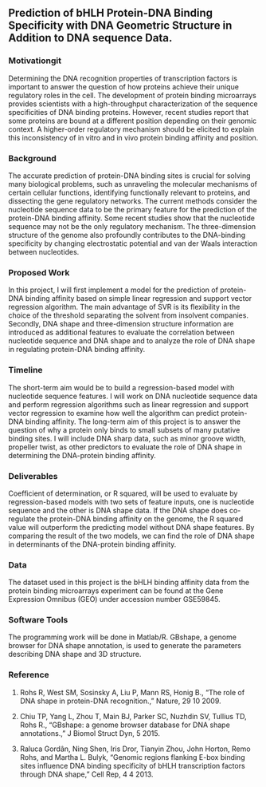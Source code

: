 ## Prediction of bHLH Protein-DNA Binding Specificity with DNA Geometric Structure in Addition to DNA sequence Data.

### Motivationgit
Determining the DNA recognition properties of transcription factors is important to answer the question of how proteins achieve their unique regulatory roles in the cell. The development of protein binding microarrays provides scientists with a high-throughput characterization of the sequence specificities of DNA binding proteins. However, recent studies report that some proteins are bound at a different position depending on their genomic context. A higher-order regulatory mechanism should be elicited to explain this inconsistency of in vitro and in vivo protein binding affinity and position. 

### Background
The accurate prediction of protein-DNA binding sites is crucial for solving many biological problems, such as unraveling the molecular mechanisms of certain cellular functions, identifying functionally relevant to proteins, and dissecting the gene regulatory networks. The current methods consider the nucleotide sequence data to be the primary feature for the prediction of the protein-DNA binding affinity. Some recent studies show that the nucleotide sequence may not be the only regulatory mechanism. The three-dimension structure of the genome also profoundly contributes to the DNA-binding specificity by changing electrostatic potential and van der Waals interaction between nucleotides. 

### Proposed Work
In this project, I will first implement a model for the prediction of protein-DNA binding affinity based on simple linear regression and support vector regression algorithm. The main advantage of SVR is its flexibility in the choice of the threshold separating the solvent from insolvent companies. Secondly, DNA shape and three-dimension structure information are introduced as additional features to evaluate the correlation between nucleotide sequence and DNA shape and to analyze the role of DNA shape in regulating protein-DNA binding affinity. 

### Timeline
The short-term aim would be to build a regression-based model with nucleotide sequence features. I will work on DNA nucleotide sequence data and perform regression algorithms such as linear regression and support vector regression to examine how well the algorithm can predict protein- DNA binding affinity. The long-term aim of this project is to answer the question of why a protein only binds to small subsets of many putative binding sites. I will include DNA sharp data, such as minor groove width, propeller twist, as other predictors to evaluate the role of DNA shape in determining the DNA-protein binding affinity. 

### Deliverables
Coefficient of determination, or R squared, will be used to evaluate by regression-based models with two sets of feature inputs, one is nucleotide sequence and the other is DNA shape data. If the DNA shape does co-regulate the protein-DNA binding affinity on the genome, the R squared value will outperform the predicting model without DNA shape features. By comparing the result of the two models, we can find the role of DNA shape in determinants of the DNA-protein binding affinity. 

### Data
The dataset used in this project is the bHLH binding affinity data from the protein binding microarrays experiment can be found at the Gene Expression Omnibus (GEO) under accession number GSE59845. 

### Software Tools
The programming work will be done in Matlab/R. GBshape, a genome browser for DNA shape annotation, is used to generate the parameters describing DNA shape and 3D structure.


### Reference
1. Rohs R, West SM, Sosinsky A, Liu P, Mann RS, Honig B., “The role of DNA shape in protein-DNA recognition.,” Nature, 29 10 2009. 

2. Chiu TP, Yang L, Zhou T, Main BJ, Parker SC, Nuzhdin SV, Tullius TD, Rohs R., “GBshape: a genome browser database for DNA shape annotations.,” J Biomol Struct Dyn, 5 2015. 

3. Raluca Gordân, Ning Shen, Iris Dror, Tianyin Zhou, John Horton, Remo Rohs, and Martha L. Bulyk, “Genomic regions flanking E-box binding sites influence DNA binding specificity of bHLH transcription factors through DNA shape,” Cell Rep, 4 4 2013. 
